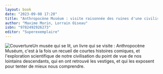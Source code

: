 ```yaml
---
layout: book
date: "2023-09-08 17:20"
title: "Anthropocène Muséum : visite raisonnée des ruines d'une civilisation autodétruite"
author: "Maxime Morin, Lorrain Oiseau"
isbn: "9782492926273"
editor: "Superexemplaire"
---
```

![Couverture](/img/9782492926273.jpg)Un musée qui se lit, un livre qui se visite : Anthropocène Muséum, c'est à la fois un recueil de courtes histoires comiques, et l'exploration scientifique de notre civilisation du point de vue de nos lointains descendants, qui en ont retrouvé les vestiges, et qui les exposent pour tenter de mieux nous comprendre.